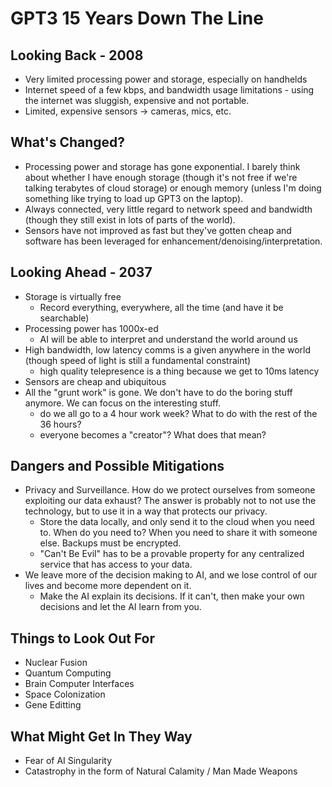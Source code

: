 # GPT3 15 Years Down The Line

## Looking Back - 2008

- Very limited processing power and storage, especially on handhelds
- Internet speed of a few kbps, and bandwidth usage limitations - using the internet was sluggish, expensive and not portable.
- Limited, expensive sensors -> cameras, mics, etc.

## What's Changed?

- Processing power and storage has gone exponential. I barely think about whether I have enough storage (though it's not free if we're talking terabytes of cloud storage) or enough memory (unless I'm doing something like trying to load up GPT3 on the laptop).
- Always connected, very little regard to network speed and bandwidth (though they still exist in lots of parts of the world).
- Sensors have not improved as fast but they've gotten cheap and software has been leveraged for enhancement/denoising/interpretation.

## Looking Ahead - 2037

- Storage is virtually free
  - Record everything, everywhere, all the time (and have it be searchable)
- Processing power has 1000x-ed
  - AI will be able to interpret and understand the world around us
- High bandwidth, low latency comms is a given anywhere in the world (though speed of light is still a fundamental constraint)
  - high quality telepresence is a thing because we get to 10ms latency
- Sensors are cheap and ubiquitous
- All the "grunt work" is gone. We don't have to do the boring stuff anymore. We can focus on the interesting stuff.
  - do we all go to a 4 hour work week? What to do with the rest of the 36 hours?
  - everyone becomes a "creator"? What does that mean?

## Dangers and Possible Mitigations

- Privacy and Surveillance. How do we protect ourselves from someone exploiting our data exhaust? The answer is probably not to not use the technology, but to use it in a way that protects our privacy.
  - Store the data locally, and only send it to the cloud when you need to. When do you need to? When you need to share it with someone else. Backups must be encrypted.
  - "Can't Be Evil" has to be a provable property for any centralized service that has access to your data.
- We leave more of the decision making to AI, and we lose control of our lives and become more dependent on it.
  - Make the AI explain its decisions. If it can't, then make your own decisions and let the AI learn from you.

## Things to Look Out For

- Nuclear Fusion
- Quantum Computing
- Brain Computer Interfaces
- Space Colonization
- Gene Editting

## What Might Get In They Way

- Fear of AI Singularity
- Catastrophy in the form of Natural Calamity / Man Made Weapons
